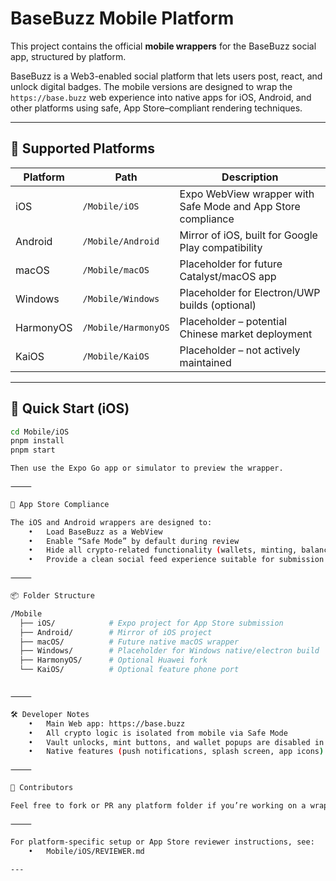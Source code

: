 # BaseBuzz Mobile Platform

This project contains the official **mobile wrappers** for the BaseBuzz social app, structured by platform.

BaseBuzz is a Web3-enabled social platform that lets users post, react, and unlock digital badges. The mobile versions are designed to wrap the `https://base.buzz` web experience into native apps for iOS, Android, and other platforms using safe, App Store–compliant rendering techniques.

---

## 📱 Supported Platforms

| Platform  | Path                | Description                                                  |
| --------- | ------------------- | ------------------------------------------------------------ |
| iOS       | `/Mobile/iOS`       | Expo WebView wrapper with Safe Mode and App Store compliance |
| Android   | `/Mobile/Android`   | Mirror of iOS, built for Google Play compatibility           |
| macOS     | `/Mobile/macOS`     | Placeholder for future Catalyst/macOS app                    |
| Windows   | `/Mobile/Windows`   | Placeholder for Electron/UWP builds (optional)               |
| HarmonyOS | `/Mobile/HarmonyOS` | Placeholder – potential Chinese market deployment            |
| KaiOS     | `/Mobile/KaiOS`     | Placeholder – not actively maintained                        |

---

## 🚀 Quick Start (iOS)

```bash
cd Mobile/iOS
pnpm install
pnpm start

Then use the Expo Go app or simulator to preview the wrapper.

⸻

🔐 App Store Compliance

The iOS and Android wrappers are designed to:
	•	Load BaseBuzz as a WebView
	•	Enable “Safe Mode” by default during review
	•	Hide all crypto-related functionality (wallets, minting, balances)
	•	Provide a clean social feed experience suitable for submission

⸻

📦 Folder Structure

/Mobile
  ├── iOS/            # Expo project for App Store submission
  ├── Android/        # Mirror of iOS project
  ├── macOS/          # Future native macOS wrapper
  ├── Windows/        # Placeholder for Windows native/electron build
  ├── HarmonyOS/      # Optional Huawei fork
  └── KaiOS/          # Optional feature phone port


⸻

🛠️ Developer Notes
	•	Main Web app: https://base.buzz
	•	All crypto logic is isolated from mobile via Safe Mode
	•	Vault unlocks, mint buttons, and wallet popups are disabled in wrapper apps
	•	Native features (push notifications, splash screen, app icons) live in each platform folder

⸻

🧩 Contributors

Feel free to fork or PR any platform folder if you’re working on a wrapper or store build.

⸻

For platform-specific setup or App Store reviewer instructions, see:
	•	Mobile/iOS/REVIEWER.md

---
```
